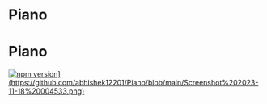# Piano
<h1>Piano</h1>
<a href="[https://www.npmjs.com/package/color-calendar](https://abhishek12201.github.io/Piano/)">
    <img src="[https://img.shields.io/npm/v/color-calendar?style=flat-square" alt="npm version](https://github.com/abhishek12201/Piano/blob/main/Screenshot%202023-11-18%20004533.png)" />
</a>
